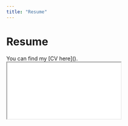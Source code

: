 ```yaml
---
title: "Resume"
---
```


# Resume 

<!-- PDF Embed Container --> You can find my [CV here](). 

<div class="custom-container">
        <!-- PDF Embed Container -->
        <div class="custom-pdf-container">
            <!-- Update the 'src' attribute with your actual PDF location -->
            <iframe class="custom-cv-iframe" src="static/Luc_PALUSKIEWICZ_CV_En.pdf" title="My CV"></iframe>
        </div>
</div>
   
